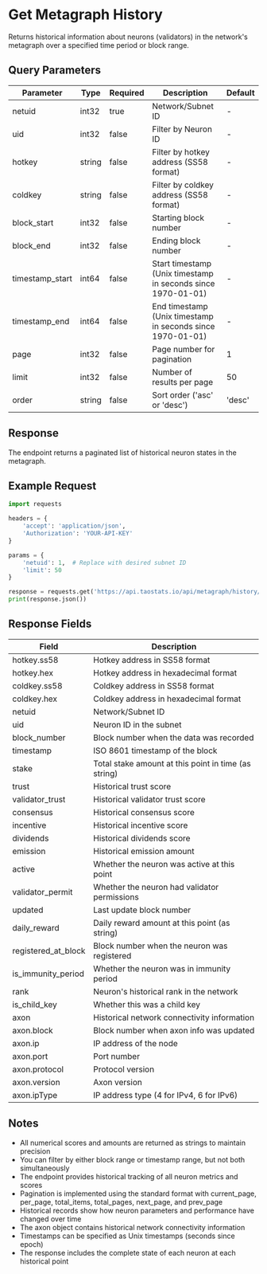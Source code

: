 # Get Metagraph History

Returns historical information about neurons (validators) in the network's metagraph over a specified time period or block range.

## Query Parameters
| Parameter | Type | Required | Description | Default |
|-----------|------|----------|-------------|---------|
| netuid | int32 | true | Network/Subnet ID | - |
| uid | int32 | false | Filter by Neuron ID | - |
| hotkey | string | false | Filter by hotkey address (SS58 format) | - |
| coldkey | string | false | Filter by coldkey address (SS58 format) | - |
| block_start | int32 | false | Starting block number | - |
| block_end | int32 | false | Ending block number | - |
| timestamp_start | int64 | false | Start timestamp (Unix timestamp in seconds since 1970-01-01) | - |
| timestamp_end | int64 | false | End timestamp (Unix timestamp in seconds since 1970-01-01) | - |
| page | int32 | false | Page number for pagination | 1 |
| limit | int32 | false | Number of results per page | 50 |
| order | string | false | Sort order ('asc' or 'desc') | 'desc' |

## Response
The endpoint returns a paginated list of historical neuron states in the metagraph.

## Example Request

```python
import requests

headers = {
    'accept': 'application/json',
    'Authorization': 'YOUR-API-KEY'
}

params = {
    'netuid': 1,  # Replace with desired subnet ID
    'limit': 50
}

response = requests.get('https://api.taostats.io/api/metagraph/history/v1', headers=headers, params=params)
print(response.json())
```

## Response Fields
| Field | Description |
|-------|-------------|
| hotkey.ss58 | Hotkey address in SS58 format |
| hotkey.hex | Hotkey address in hexadecimal format |
| coldkey.ss58 | Coldkey address in SS58 format |
| coldkey.hex | Coldkey address in hexadecimal format |
| netuid | Network/Subnet ID |
| uid | Neuron ID in the subnet |
| block_number | Block number when the data was recorded |
| timestamp | ISO 8601 timestamp of the block |
| stake | Total stake amount at this point in time (as string) |
| trust | Historical trust score |
| validator_trust | Historical validator trust score |
| consensus | Historical consensus score |
| incentive | Historical incentive score |
| dividends | Historical dividends score |
| emission | Historical emission amount |
| active | Whether the neuron was active at this point |
| validator_permit | Whether the neuron had validator permissions |
| updated | Last update block number |
| daily_reward | Daily reward amount at this point (as string) |
| registered_at_block | Block number when the neuron was registered |
| is_immunity_period | Whether the neuron was in immunity period |
| rank | Neuron's historical rank in the network |
| is_child_key | Whether this was a child key |
| axon | Historical network connectivity information |
| axon.block | Block number when axon info was updated |
| axon.ip | IP address of the node |
| axon.port | Port number |
| axon.protocol | Protocol version |
| axon.version | Axon version |
| axon.ipType | IP address type (4 for IPv4, 6 for IPv6) |

## Notes
- All numerical scores and amounts are returned as strings to maintain precision
- You can filter by either block range or timestamp range, but not both simultaneously
- The endpoint provides historical tracking of all neuron metrics and scores
- Pagination is implemented using the standard format with current_page, per_page, total_items, total_pages, next_page, and prev_page
- Historical records show how neuron parameters and performance have changed over time
- The axon object contains historical network connectivity information
- Timestamps can be specified as Unix timestamps (seconds since epoch)
- The response includes the complete state of each neuron at each historical point 